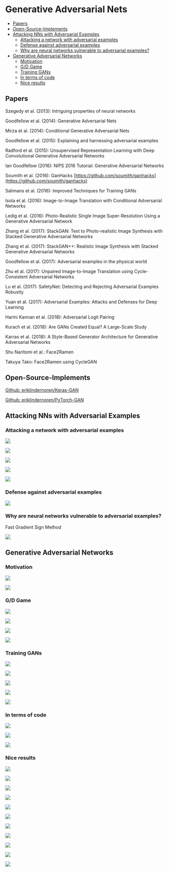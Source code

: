 # Generative Adversarial Nets

* [Papers](#papers)
* [Open-Source-Implements](#Open-Source-Implements)
* [Attacking NNs with Adversarial Examples](#Attacking-NNs-with-Adversarial-Examples)
  * [Attacking a network with adversarial examples](#Attacking-a-network-with-adversarial-examples)
  * [Defense against adversarial examples](#Defense-against-adversarial-examples)
  * [Why are neural networks vulnerable to adversarial examples?](#Why-are-neural-networks-vulnerable-to-adversarial-examples?)
* [Generative Adversarial Networks](#Generative-Adversarial-Networks)
  * [Motivation](#Motivation)
  * [G/D Game](#G/D-Game)
  * [Training GANs](#Training-GANs)
  * [In terms of code](In-terms-of-code)
  * [Nice results](#Nice-results)

## Papers

Szegedy et al. (2013): Intriguing properties of neural networks

Goodfellow et al. (2014): Generative Adversarial Nets

Mirza et al. (2014): Conditional Generative Adversarial Nets

Goodfellow et al. (2015): Explaining and harnessing adversarial examples

Radford et al. (2015): Unsupervised Representation Learning with Deep Convolutional Generative Adversarial Networks

Ian Goodfellow (2016): NIPS 2016 Tutorial: Generative Adversarial Networks

Soumith et al. (2016): GanHacks [https://github.com/soumith/ganhacks](https://github.com/soumith/ganhacks)

Salimans et al. (2016): Improved Techniques for Training GANs

Isola et al. (2016): Image-to-Image Translation with Conditional Adversarial Networks

Ledig et al. (2016): Photo-Realistic Single Image Super-Resolution Using a Generative Adversarial Network

Zhang et al. (2017): StackGAN: Text to Photo-realistic Image Synthesis with Stacked Generative Adversarial Networks

Zhang et al. (2017): StackGAN++: Realistic Image Synthesis with Stacked Generative Adversarial Networks

Goodfellow et al. (2017): Adversarial examples in the physical world

Zhu et al. (2017): Unpaired Image-to-Image Translation using Cycle-Consistent Adversarial Networks

Lu et al. (2017): SafetyNet: Detecting and Rejecting Adversarial Examples Robustly

Yuan et al. (2017): Adversarial Examples: Attacks and Defenses for Deep Learning

Harini Kannan et al. (2018): Adversarial Logit Pairing

Kurach et al. (2018): Are GANs Created Equal? A Large-Scale Study

Karras et al. (2018): A Style-Based Generator Architecture for Generative Adversarial Networks

Shu Naritomi et al.: Face2Ramen

Takuya Tako: Face2Ramen using CycleGAN

## Open-Source-Implements

[Github: eriklindernoren/Keras-GAN](https://github.com/eriklindernoren/Keras-GAN)

[Github: eriklindernoren/PyTorch-GAN](https://github.com/eriklindernoren/PyTorch-GAN)

## Attacking NNs with Adversarial Examples

### Attacking a network with adversarial examples

![](Images/4-04.png)

![](Images/4-05.png)

![](Images/4-06.png)

![](Images/4-07.png)

![](Images/4-08.png)

### Defense against adversarial examples

![](Images/4-10.png)

### Why are neural networks vulnerable to adversarial examples?

Fast Gradient Sign Method

![](Images/4-12.png)

## Generative Adversarial Networks

### Motivation

![](Images/4-13.png)

![](Images/4-14.png)

### G/D Game

![](Images/4-16.png)

![](Images/4-17.png)

![](Images/4-18.png)

![](Images/4-19.png)

### Training GANs

![](Images/4-21.png)

![](Images/4-22.png)

![](Images/4-23.png)

![](Images/4-24.png)

![](Images/4-25.png)

### In terms of code

![](Images/4-27.png)

![](Images/4-28.png)

![](Images/4-29.png)

### Nice results

![](Images/4-31.png)

![](Images/4-32.png)

![](Images/4-33.png)

![](Images/4-34.png)

![](Images/4-35.png)

![](Images/4-36.png)

![](Images/4-37.png)

![](Images/4-38.png)

![](Images/4-39.png)

![](Images/4-40.png)

![](Images/4-43.png)
